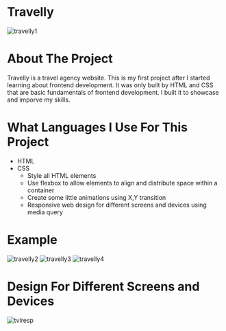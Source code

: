 # Travelly
![travelly1](https://user-images.githubusercontent.com/89916459/146689955-256277e2-b523-482d-bfd6-f71818749bea.png)

# About The Project
Travelly is a travel agency website. This is my first project after I started learning about frontend development. It was only built by HTML and CSS that are basic fundamentals of frontend development. I built it to showcase and imporve my skills.

# What Languages I Use For This Project
* HTML
* CSS
  * Style all HTML elements
  * Use flexbox to allow elements to align and distribute space within a container
  * Create some little animations using X,Y transition
  * Responsive web design for different screens and devices using media query
  
# Example

![travelly2](https://user-images.githubusercontent.com/89916459/146691764-258721cb-1e43-4a4e-8fcf-0d0e715448fc.png)
![travelly3](https://user-images.githubusercontent.com/89916459/146691765-cf8f515d-ea68-4ac6-9c5b-1a53e0eb6c4c.png)
![travelly4](https://user-images.githubusercontent.com/89916459/146690017-7a9d72be-c4f5-45a4-90a4-da8217201e76.png)

# Design For Different Screens and Devices

![tvlresp](https://user-images.githubusercontent.com/89916459/147293679-1e4bd0f9-4b06-4153-987e-7d7235e13162.PNG)

